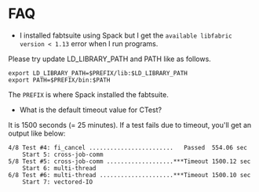 # FAQ

* I installed fabtsuite using Spack but I get the `available libfabric version
< 1.13` error when I run programs.

Please try update LD_LIBRARY_PATH and PATH like as follows.
```
export LD_LIBRARY_PATH=$PREFIX/lib:$LD_LIBRARY_PATH
export PATH=$PREFIX/bin:$PATH
```
The `PREFIX` is where Spack installed the fabtsuite.


* What is the default timeout value for CTest?

It is 1500 seconds (= 25 minutes).
If a test fails due to timeout, you'll get an output like below:

```
4/8 Test #4: fi_cancel ........................   Passed  554.06 sec
    Start 5: cross-job-comm
5/8 Test #5: cross-job-comm ...................***Timeout 1500.12 sec
    Start 6: multi-thread
6/8 Test #6: multi-thread .....................***Timeout 1500.10 sec
    Start 7: vectored-IO
```
